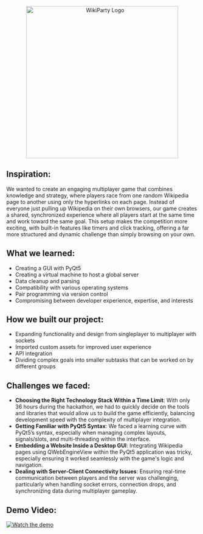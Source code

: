 <p align="center">
  <img src="wikiparty_logo.png" alt="WikiParty Logo" width="400" />
</p>

## Inspiration:
We wanted to create an engaging multiplayer game that combines knowledge and strategy, where players race from one random Wikipedia page to another using only the hyperlinks on each page. Instead of everyone just pulling up Wikipedia on their own browsers, our game creates a shared, synchronized experience where all players start at the same time and work toward the same goal. This setup makes the competition more exciting, with built-in features like timers and click tracking, offering a far more structured and dynamic challenge than simply browsing on your own.

## What we learned:
- Creating a GUI with PyQt5
- Creating a virtual machine to host a global server
- Data cleanup and parsing
- Compatibility with various operating systems
- Pair programming via version control
- Compromising between developer experience, expertise, and interests

## How we built our project:
- Expanding functionality and design from singleplayer to multiplayer with sockets
- Imported custom assets for improved user experience
- API integration
- Dividing complex goals into smaller subtasks that can be worked on by different groups

## Challenges we faced:
- **Choosing the Right Technology Stack Within a Time Limit**: With only 36 hours during the hackathon, we had to quickly decide on the tools and libraries that would allow us to build the game efficiently, balancing development speed with the complexity of multiplayer integration.
- **Getting Familiar with PyQt5 Syntax**: We faced a learning curve with PyQt5’s syntax, especially when managing complex layouts, signals/slots, and multi-threading within the interface.
- **Embedding a Website Inside a Desktop GUI**: Integrating Wikipedia pages using QWebEngineView within the PyQt5 application was tricky, especially ensuring it worked seamlessly with the game's logic and navigation.
- **Dealing with Server-Client Connectivity Issues**: Ensuring real-time communication between players and the server was challenging, particularly when handling socket errors, connection drops, and synchronizing data during multiplayer gameplay.

## Demo Video:
[![Watch the demo](https://img.youtube.com/vi/nXK9TCG8yMM/maxresdefault.jpg)](https://www.youtube.com/watch?v=nXK9TCG8yMM)

